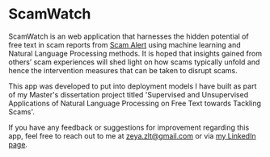 # ScamWatch

ScamWatch is an web application that harnesses the hidden potential of free text in scam reports from [Scam Alert](www.scamalert.sg/stories) using machine learning and Natural Language Processing methods. It is hoped that insights gained from others’ scam experiences will shed light on how scams typically unfold and hence the intervention measures that can be taken to disrupt scams.

This app was developed to put into deployment models I have built as part of my Master's dissertation project titled 'Supervised and Unsupervised Applications of Natural Language Processing on Free Text towards Tackling Scams'.

If you have any feedback or suggestions for improvement regarding this app, feel free to reach out to me at zeya.zlt@gmail.com or via [my LinkedIn page](https://www.linkedin.com/in/zeyalt/).
